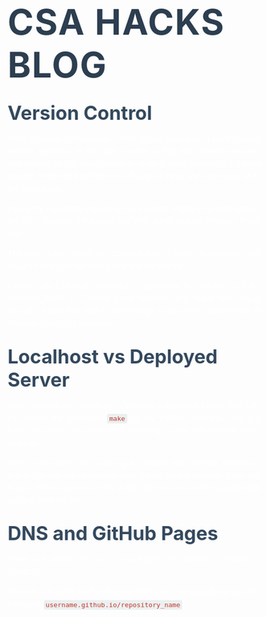 # <span style="font-size: 2.5em; color: #2c3e50; text-transform: uppercase; letter-spacing: 2px;">CSA Hacks Blog</span>

## <span style="font-size: 1.8em; color: #34495e; padding-bottom: 10px;">Version Control</span>

<p style="font-size: 1.1em; line-height: 1.6; text-align: justify; color: #FFF;">
While creating my typewriter effect on my homepage, I went through several iterations of my code in order to test out different features, and customize the visualization to make it more minimalistic. I used version control to track how the changes I made were reflected on to my homepage.
</p>

<p style="font-size: 1.1em; line-height: 1.6; text-align: justify; color: #FFF;">
I have my repository cloned on my desktop where I can also access my files, however, I typically use WSL when making changes to my site.
</p>

<p style="font-size: 1.1em; line-height: 1.6; text-align: justify; color: #FFF;">
The files in my GitHub are updated when I push my changes from VSCode and sync my changes to the repository.
</p>

<p style="font-size: 1.1em; line-height: 1.6; text-align: justify; color: #FFF;">
I would use CSS and Javascript to customize the default UI of the ‘portfolio_2025’ to include more features and make the design unique. I would also add a capture page to document screenshots of important teaching moments.
</p>

## <span style="font-size: 1.8em; color: #34495e; padding-bottom: 10px;">Localhost vs Deployed Server</span>

<p style="font-size: 1.1em; line-height: 1.6; text-align: justify; color: #FFF;">
When cloning my repository in VSCode, I deployed a local host URL by running the command <code style="background-color: #ecf0f1; padding: 2px 4px; border-radius: 4px; color: #c0392b;">make</code> on my VSCode terminal. This is a local site only to your computer, meaning no one else can see those updates.
</p>

<p style="font-size: 1.1em; line-height: 1.6; text-align: justify; color: #FFF;">
When committing and pushing to update your GitHub repository, those changes are updated to your GitHub Pages website. Since this is on a GitHub domain and is public, others can see the updates that you put onto the site.
</p>

## <span style="font-size: 1.8em; color: #34495e; padding-bottom: 10px;">DNS and GitHub Pages</span>

<p style="font-size: 1.1em; line-height: 1.6; text-align: justify; color: #FFF;">
There is a domain for my GitHub Pages; my website is hosted on github.io.
</p>

<p style="font-size: 1.1em; line-height: 1.6; text-align: justify; color: #FFF;">
The URL for each GitHub Page is different. The website follows the syntax of <code style="background-color: #ecf0f1; padding: 2px 4px; border-radius: 4px; color: #c0392b;">username.github.io/repository_name</code>.
</p>
